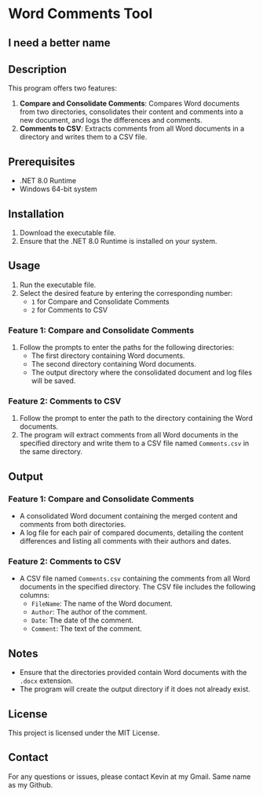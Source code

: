 # Word Comments Tool
## I need a better name

## Description
This program offers two features:
1. **Compare and Consolidate Comments**: Compares Word documents from two directories, consolidates their content and comments into a new document, and logs the differences and comments.
2. **Comments to CSV**: Extracts comments from all Word documents in a directory and writes them to a CSV file.

## Prerequisites
- .NET 8.0 Runtime
- Windows 64-bit system

## Installation
1. Download the executable file.
2. Ensure that the .NET 8.0 Runtime is installed on your system.

## Usage
1. Run the executable file.
2. Select the desired feature by entering the corresponding number:
   - `1` for Compare and Consolidate Comments
   - `2` for Comments to CSV

### Feature 1: Compare and Consolidate Comments
1. Follow the prompts to enter the paths for the following directories:
   - The first directory containing Word documents.
   - The second directory containing Word documents.
   - The output directory where the consolidated document and log files will be saved.




### Feature 2: Comments to CSV
1. Follow the prompt to enter the path to the directory containing the Word documents.
2. The program will extract comments from all Word documents in the specified directory and write them to a CSV file named `Comments.csv` in the same directory.


## Output
### Feature 1: Compare and Consolidate Comments
- A consolidated Word document containing the merged content and comments from both directories.
- A log file for each pair of compared documents, detailing the content differences and listing all comments with their authors and dates.

### Feature 2: Comments to CSV
- A CSV file named `Comments.csv` containing the comments from all Word documents in the specified directory. The CSV file includes the following columns:
  - `FileName`: The name of the Word document.
  - `Author`: The author of the comment.
  - `Date`: The date of the comment.
  - `Comment`: The text of the comment.

## Notes
- Ensure that the directories provided contain Word documents with the `.docx` extension.
- The program will create the output directory if it does not already exist.

## License
This project is licensed under the MIT License.

## Contact
For any questions or issues, please contact Kevin at my Gmail. Same name as my Github.
